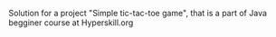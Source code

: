 Solution for a project "Simple tic-tac-toe game", that is a part of Java begginer course at Hyperskill.org
